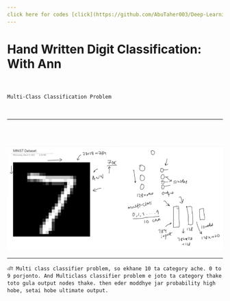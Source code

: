```yaml
---
click here for codes [click](https://github.com/AbuTaher003/Deep-Learning-DL/blob/main/Handwritten_Digit_Classification_using_ANN_%7C_MNIST_Dataset.ipynb)
---
```


# Hand Written Digit Classification: With Ann

<br>

`Multi-Class Classification Problem`

<br>

---

<br>

<br>


![Alt text](img/image-51.png)

---
```এটা Multi class classifier problem, so ekhane 10 ta category ache. 0 to 9 porjonto. And Multiclass classifier problem e joto ta category thake toto gula output nodes thake. then eder moddhye jar probability high hobe, setai hobe ultimate output.```
